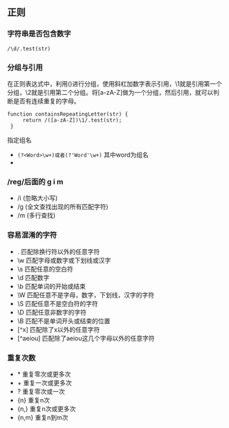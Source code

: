 ## 正则

### 字符串是否包含数字
 ```
 /\d/.test(str)
 ```

### 分组与引用 

在正则表达式中，利用()进行分组，使用斜杠加数字表示引用，\1就是引用第一个分组，\2就是引用第二个分组。将[a-zA-Z]做为一个分组，然后引用，就可以判断是否有连续重复的字母。 
```
function containsRepeatingLetter(str) {
     return /([a-zA-Z])\1/.test(str);
 }
```
 指定组名
 *  ```(?<Word>\w+)或者(?'Word'\w+)```
其中word为组名
*
 
  


### /reg/后面的 g i m 
+ /i (忽略大小写)
+ /g (全文查找出现的所有匹配字符)
+ /m (多行查找)

### 容易混淆的字符

+ .	    匹配除换行符以外的任意字符
+ \w	匹配字母或数字或下划线或汉字
+ \s	匹配任意的空白符
+ \d	匹配数字
+ \b	匹配单词的开始或结束
+ \W	匹配任意不是字母，数字，下划线，汉字的字符
+ \S	匹配任意不是空白符的字符
+ \D	匹配任意非数字的字符
+ \B	匹配不是单词开头或结束的位置
+ [^x]	匹配除了x以外的任意字符
+ [^aeiou]	匹配除了aeiou这几个字母以外的任意字符


### 重复次数

+ \*	重复零次或更多次
+ \+	重复一次或更多次
+ ?	重复零次或一次
+ {n}	重复n次
+ {n,}	重复n次或更多次
+ {n,m}	重复n到m次

